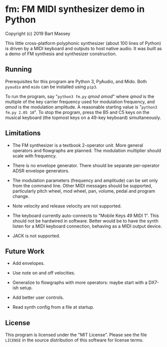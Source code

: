# fm: FM MIDI synthesizer demo in Python
Copyright (c) 2019 Bart Massey

This little cross-platform polyphonic synthesizer (about 100
lines of Python) is driven by a MIDI keyboard and outputs to
host native audio. It was built as a demo of FM synthesis
and synthesizer construction.

## Running

Prerequisites for this program are Python 3, PyAudio, and
Mido. Both `pyaudio` and `mido` can be installed using
`pip3`.

To run the program, say "`python3 fm.py` *qmod* *amod*"
where *qmod* is the multiple of the key carrier frequency
used for modulation frequency, and *amod* is the modulation
amplitude. A reasonable starting value is "`python3 fm.py
2.05 10`". To stop the program, press the B5 and C5 keys on
the musical keyboard (the topmost keys on a 49-key keyboard)
simultaneously.

## Limitations

* The FM synthesizer is a textbook 2-operator unit. More
  general operators and flowgraphs are planned. The
  modulation multiplier should scale with frequency.

* There is no envelope generator. There should be separate
  per-operator ADSR envelope generators.

* The modulation parameters (frequency and amplitude) can be
  set only from the command line. Other MIDI messages should
  be supported, particularly pitch wheel, mod wheel, pan,
  volume, pedal and program change.

* Note velocity and release velocity are not supported.

* The keyboard currently auto-connects to "Mobile Keys 49
  MIDI 1". This should not be hardwired in software. Better
  would be to have the synth listen for a MIDI keyboard
  connection, behaving as a MIDI output device.

* JACK is not supported.

## Future Work

* Add envelopes.

* Use note on and off velocities.

* Generalize to flowgraphs with more operators: maybe start
  with a DX7-ish setup.

* Add better user controls.

* Read synth config from a file at startup.

## License

This program is licensed under the "MIT License".  Please
see the file `LICENSE` in the source distribution of this
software for license terms.
